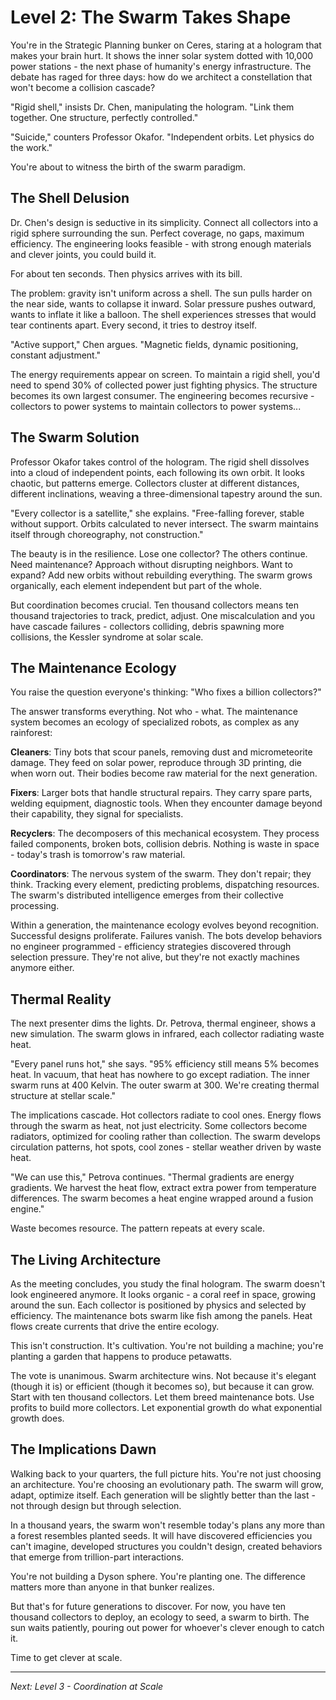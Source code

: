 # Level 2: The Swarm Takes Shape

You're in the Strategic Planning bunker on Ceres, staring at a hologram that makes your brain hurt. It shows the inner solar system dotted with 10,000 power stations - the next phase of humanity's energy infrastructure. The debate has raged for three days: how do we architect a constellation that won't become a collision cascade?

"Rigid shell," insists Dr. Chen, manipulating the hologram. "Link them together. One structure, perfectly controlled."

"Suicide," counters Professor Okafor. "Independent orbits. Let physics do the work."

You're about to witness the birth of the swarm paradigm.

## The Shell Delusion

Dr. Chen's design is seductive in its simplicity. Connect all collectors into a rigid sphere surrounding the sun. Perfect coverage, no gaps, maximum efficiency. The engineering looks feasible - with strong enough materials and clever joints, you could build it.

For about ten seconds. Then physics arrives with its bill.

The problem: gravity isn't uniform across a shell. The sun pulls harder on the near side, wants to collapse it inward. Solar pressure pushes outward, wants to inflate it like a balloon. The shell experiences stresses that would tear continents apart. Every second, it tries to destroy itself.

"Active support," Chen argues. "Magnetic fields, dynamic positioning, constant adjustment."

The energy requirements appear on screen. To maintain a rigid shell, you'd need to spend 30% of collected power just fighting physics. The structure becomes its own largest consumer. The engineering becomes recursive - collectors to power systems to maintain collectors to power systems...

## The Swarm Solution

Professor Okafor takes control of the hologram. The rigid shell dissolves into a cloud of independent points, each following its own orbit. It looks chaotic, but patterns emerge. Collectors cluster at different distances, different inclinations, weaving a three-dimensional tapestry around the sun.

"Every collector is a satellite," she explains. "Free-falling forever, stable without support. Orbits calculated to never intersect. The swarm maintains itself through choreography, not construction."

The beauty is in the resilience. Lose one collector? The others continue. Need maintenance? Approach without disrupting neighbors. Want to expand? Add new orbits without rebuilding everything. The swarm grows organically, each element independent but part of the whole.

But coordination becomes crucial. Ten thousand collectors means ten thousand trajectories to track, predict, adjust. One miscalculation and you have cascade failures - collectors colliding, debris spawning more collisions, the Kessler syndrome at solar scale.

## The Maintenance Ecology

You raise the question everyone's thinking: "Who fixes a billion collectors?"

The answer transforms everything. Not who - what. The maintenance system becomes an ecology of specialized robots, as complex as any rainforest:

**Cleaners**: Tiny bots that scour panels, removing dust and micrometeorite damage. They feed on solar power, reproduce through 3D printing, die when worn out. Their bodies become raw material for the next generation.

**Fixers**: Larger bots that handle structural repairs. They carry spare parts, welding equipment, diagnostic tools. When they encounter damage beyond their capability, they signal for specialists.

**Recyclers**: The decomposers of this mechanical ecosystem. They process failed components, broken bots, collision debris. Nothing is waste in space - today's trash is tomorrow's raw material.

**Coordinators**: The nervous system of the swarm. They don't repair; they think. Tracking every element, predicting problems, dispatching resources. The swarm's distributed intelligence emerges from their collective processing.

Within a generation, the maintenance ecology evolves beyond recognition. Successful designs proliferate. Failures vanish. The bots develop behaviors no engineer programmed - efficiency strategies discovered through selection pressure. They're not alive, but they're not exactly machines anymore either.

## Thermal Reality

The next presenter dims the lights. Dr. Petrova, thermal engineer, shows a new simulation. The swarm glows in infrared, each collector radiating waste heat.

"Every panel runs hot," she says. "95% efficiency still means 5% becomes heat. In vacuum, that heat has nowhere to go except radiation. The inner swarm runs at 400 Kelvin. The outer swarm at 300. We're creating thermal structure at stellar scale."

The implications cascade. Hot collectors radiate to cool ones. Energy flows through the swarm as heat, not just electricity. Some collectors become radiators, optimized for cooling rather than collection. The swarm develops circulation patterns, hot spots, cool zones - stellar weather driven by waste heat.

"We can use this," Petrova continues. "Thermal gradients are energy gradients. We harvest the heat flow, extract extra power from temperature differences. The swarm becomes a heat engine wrapped around a fusion engine."

Waste becomes resource. The pattern repeats at every scale.

## The Living Architecture

As the meeting concludes, you study the final hologram. The swarm doesn't look engineered anymore. It looks organic - a coral reef in space, growing around the sun. Each collector is positioned by physics and selected by efficiency. The maintenance bots swarm like fish among the panels. Heat flows create currents that drive the entire ecology.

This isn't construction. It's cultivation. You're not building a machine; you're planting a garden that happens to produce petawatts.

The vote is unanimous. Swarm architecture wins. Not because it's elegant (though it is) or efficient (though it becomes so), but because it can grow. Start with ten thousand collectors. Let them breed maintenance bots. Use profits to build more collectors. Let exponential growth do what exponential growth does.

## The Implications Dawn

Walking back to your quarters, the full picture hits. You're not just choosing an architecture. You're choosing an evolutionary path. The swarm will grow, adapt, optimize itself. Each generation will be slightly better than the last - not through design but through selection.

In a thousand years, the swarm won't resemble today's plans any more than a forest resembles planted seeds. It will have discovered efficiencies you can't imagine, developed structures you couldn't design, created behaviors that emerge from trillion-part interactions.

You're not building a Dyson sphere. You're planting one. The difference matters more than anyone in that bunker realizes.

But that's for future generations to discover. For now, you have ten thousand collectors to deploy, an ecology to seed, a swarm to birth. The sun waits patiently, pouring out power for whoever's clever enough to catch it.

Time to get clever at scale.

---

*Next: Level 3 - Coordination at Scale*